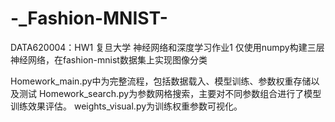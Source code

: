 # -_Fashion-MNIST-
DATA620004：HW1
复旦大学 神经网络和深度学习作业1
仅使用numpy构建三层神经网络，在fashion-mnist数据集上实现图像分类

Homework_main.py中为完整流程，包括数据载入、模型训练、参数权重存储以及测试
Homework_search.py为参数网格搜索，主要对不同参数组合进行了模型训练效果评估。
weights_visual.py为训练权重参数可视化。